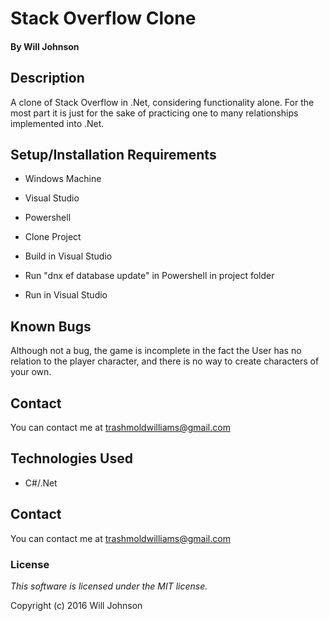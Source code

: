 # Stack Overflow Clone

#### By Will Johnson

## Description

A clone of Stack Overflow in .Net, considering functionality alone. For the most part it is just for the sake of practicing one to many relationships implemented into .Net.

## Setup/Installation Requirements

* Windows Machine
* Visual Studio
* Powershell

* Clone Project
* Build in Visual Studio
* Run "dnx ef database update" in Powershell in project folder
* Run in Visual Studio

## Known Bugs

Although not a bug, the game is incomplete in the fact the User has no relation to the player character, and there is no way to create characters of your own.

## Contact
You can contact me at trashmoldwilliams@gmail.com

## Technologies Used

* C#/.Net

## Contact
You can contact me at trashmoldwilliams@gmail.com

### License

*This software is licensed under the MIT license.*

Copyright (c) 2016 Will Johnson
